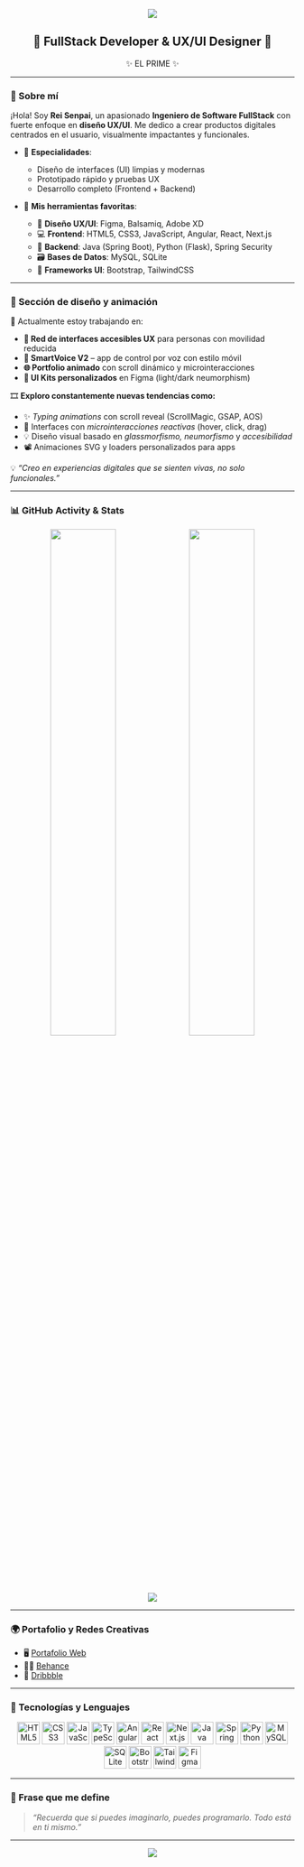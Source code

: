 <!-- Encabezado animado -->
<p align="center">
  <img src="https://capsule-render.vercel.app/api?type=waving&color=F58DFF&height=200&section=header&text=Rei%20Senpai%20👨‍💻&fontSize=45&fontColor=ffffff" />
</p>

<h2 align="center">🎨 FullStack Developer & UX/UI Designer 🌈</h2>

<p align="center">
✨ EL PRIME ✨
</p>

---

### 🧠 Sobre mí

¡Hola! Soy **Rei Senpai**, un apasionado **Ingeniero de Software FullStack** con fuerte enfoque en **diseño UX/UI**. Me dedico a crear productos digitales centrados en el usuario, visualmente impactantes y funcionales.

- 💼 **Especialidades**:
  - Diseño de interfaces (UI) limpias y modernas
  - Prototipado rápido y pruebas UX
  - Desarrollo completo (Frontend + Backend)

- 🧰 **Mis herramientas favoritas**:
  - 🎨 **Diseño UX/UI**: Figma, Balsamiq, Adobe XD
  - 💻 **Frontend**: HTML5, CSS3, JavaScript, Angular, React, Next.js
  - 🔧 **Backend**: Java (Spring Boot), Python (Flask), Spring Security
  - 🗃️ **Bases de Datos**: MySQL, SQLite
  - 🧩 **Frameworks UI**: Bootstrap, TailwindCSS

---

### 🎨 Sección de diseño y animación

🧪 Actualmente estoy trabajando en:

- **🧠 Red de interfaces accesibles UX** para personas con movilidad reducida  
- **📱 SmartVoice V2** – app de control por voz con estilo móvil  
- **🌐 Portfolio animado** con scroll dinámico y microinteracciones  
- **🧩 UI Kits personalizados** en Figma (light/dark neumorphism)

🎞️ **Exploro constantemente nuevas tendencias como:**

- ✨ *Typing animations* con scroll reveal (ScrollMagic, GSAP, AOS)
- 🎯 Interfaces con *microinteracciones reactivas* (hover, click, drag)
- 💡 Diseño visual basado en *glassmorfismo, neumorfismo* y *accesibilidad*
- 📽️ Animaciones SVG y loaders personalizados para apps

💡 *“Creo en experiencias digitales que se sienten vivas, no solo funcionales.”*

---

### 📊 GitHub Activity & Stats

<p align="center">
  <img src="https://github-readme-stats.vercel.app/api?username=Rei-Senpai&show_icons=true&theme=tokyonight&hide_border=true&title_color=F58DFF&icon_color=F58DFF" width="48%"/>
  <img src="https://github-readme-streak-stats.herokuapp.com/?user=Rei-Senpai&theme=tokyonight&hide_border=true&date_format=M%20j%5B%2C%20Y%5D&background=000000" width="48%" />
</p>

<p align="center">
  <img src="https://github-readme-activity-graph.vercel.app/graph?username=Rei-Senpai&theme=tokyo-night&hide_border=true&area=true" />
</p>

---

### 🌍 Portafolio y Redes Creativas

- 🖥️ [Portafolio Web](https://tu-portafolio.com)  
- 🧑‍🎨 [Behance](https://behance.net/tuusuario)  
- 🏀 [Dribbble](https://dribbble.com/tuusuario)

---

### 🔧 Tecnologías y Lenguajes

<p align="center">
  <img src="https://cdn.jsdelivr.net/gh/devicons/devicon/icons/html5/html5-original.svg" width="40" title="HTML5" />
  <img src="https://cdn.jsdelivr.net/gh/devicons/devicon/icons/css3/css3-original.svg" width="40" title="CSS3" />
  <img src="https://cdn.jsdelivr.net/gh/devicons/devicon/icons/javascript/javascript-original.svg" width="40" title="JavaScript" />
  <img src="https://cdn.jsdelivr.net/gh/devicons/devicon/icons/typescript/typescript-original.svg" width="40" title="TypeScript" />
  <img src="https://cdn.jsdelivr.net/gh/devicons/devicon/icons/angularjs/angularjs-original.svg" width="40" title="Angular" />
  <img src="https://cdn.jsdelivr.net/gh/devicons/devicon/icons/react/react-original.svg" width="40" title="React" />
  <img src="https://cdn.jsdelivr.net/gh/devicons/devicon/icons/nextjs/nextjs-line.svg" width="40" title="Next.js" />
  <img src="https://cdn.jsdelivr.net/gh/devicons/devicon/icons/java/java-original.svg" width="40" title="Java" />
  <img src="https://cdn.jsdelivr.net/gh/devicons/devicon/icons/spring/spring-original.svg" width="40" title="Spring Boot" />
  <img src="https://cdn.jsdelivr.net/gh/devicons/devicon/icons/python/python-original.svg" width="40" title="Python" />
  <img src="https://cdn.jsdelivr.net/gh/devicons/devicon/icons/mysql/mysql-original.svg" width="40" title="MySQL" />
  <img src="https://cdn.jsdelivr.net/gh/devicons/devicon/icons/sqlite/sqlite-original.svg" width="40" title="SQLite" />
  <img src="https://cdn.jsdelivr.net/gh/devicons/devicon/icons/bootstrap/bootstrap-original.svg" width="40" title="Bootstrap" />
  <img src="https://cdn.jsdelivr.net/gh/devicons/devicon/icons/tailwindcss/tailwindcss-plain.svg" width="40" title="TailwindCSS" />
  <img src="https://cdn.jsdelivr.net/gh/devicons/devicon/icons/figma/figma-original.svg" width="40" title="Figma" />
</p>

---

### 🧠 Frase que me define

> *“Recuerda que si puedes imaginarlo, puedes programarlo. Todo está en ti mismo.”*

---

<!-- Pie decorativo -->
<p align="center">
  <img src="https://capsule-render.vercel.app/api?type=waving&color=F58DFF&height=140&section=footer"/>
</p>
